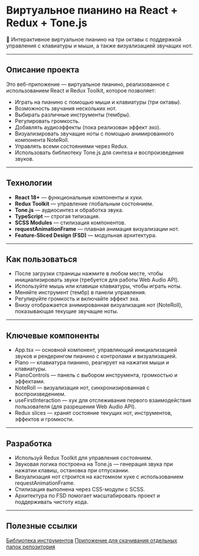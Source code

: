 # Виртуальное пианино на React + Redux + Tone.js

🎹 Интерактивное виртуальное пианино на три октавы с поддержкой управления с клавиатуры и мыши, а также визуализацией звучащих нот.

---

## Описание проекта

Это веб-приложение — виртуальное пианино, реализованное с использованием React и Redux Toolkit, которое позволяет:

- Играть на пианино с помощью мыши и клавиатуры (три октавы).
- Возможность звучания нескольких нот.
- Выбирать различные инструменты (тембры).
- Регулировать громкость.
- Добавлять аудиоэффекты (пока реализован эффект эхо).
- Визуализировать звучащие ноты с помощью анимированного компонента NoteRoll.
- Управлять всеми состояниями через Redux.
- Использовать библиотеку Tone.js для синтеза и воспроизведения звуков.

---

## Технологии

- **React 18+** — функциональные компоненты и хуки.
- **Redux Toolkit** — управление глобальным состоянием.
- **Tone.js** — аудиосинтез и обработка звука.
- **TypeScript** — строгая типизация.
- **SCSS Modules** — стилизация компонентов.
- **requestAnimationFrame** — плавная анимация визуализации нот.
- **Feature-Sliced Design (FSD)** — модульная архитектура.

---

## Как пользоваться

- После загрузки страницы нажмите в любом месте, чтобы инициализировать звуки (требуется для работы Web Audio API).
- Используйте мышь или клавиши клавиатуры, чтобы играть ноты.
- Меняйте инструмент (тембр) в панели управления.
- Регулируйте громкость и включайте эффект эха.
- Внизу отображается анимированная визуализация нот (NoteRoll), показывающая текущие звучащие ноты.

---

## Ключевые компоненты

- App.tsx — основной компонент, управляющий инициализацией звуков и рендерингом пианино с контролами и визуализацией.
- Piano — клавиатура пианино, реагирует на нажатия мыши и клавиатуры.
- PianoControls — панель с выбором инструмента, громкостью и эффектами.
- NoteRoll — визуализация нот, синхронизированная с воспроизведением.
- useFirstInteraction — хук для отслеживания первого взаимодействия пользователя (для разрешения Web Audio API).
- Redux slices — хранят состояние текущих нот, инструментов, эффектов и громкости.

---

## Разработка

- Используй Redux Toolkit для управления состоянием.
- Звуковая логика построена на Tone.js — генерация звука при нажатии клавиш, остановка при отпускании.
- Визуализация нот строится на кастомном хуке с использованием requestAnimationFrame.
- Стилизация выполнена через CSS-модули с SCSS.
- Архитектура по FSD помогает масштабировать проект и поддерживать чистоту кода.

---

## Полезные ссылки

[Библиотека инструментов](https://github.com/gleitz/midi-js-soundfonts/tree/gh-pages/FluidR3_GM)
[Приложение для скачивания отдельных папок репозитория](https://minhaskamal.github.io/DownGit/#/home)

